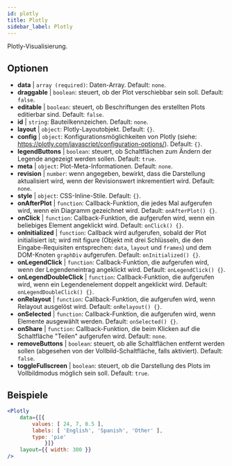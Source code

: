 ```yaml
---
id: plotly 
title: Plotly
sidebar_label: Plotly
---
```


Plotly-Visualisierung.

## Optionen

* __data__ | `array (required)`: Daten-Array. Default: `none`.
* __draggable__ | `boolean`: steuert, ob der Plot verschiebbar sein soll. Default: `false`.
* __editable__ | `boolean`: steuert, ob Beschriftungen des erstellten Plots editierbar sind. Default: `false`.
* __id__ | `string`: Bauteilkennzeichen. Default: `none`.
* __layout__ | `object`: Plotly-Layoutobjekt. Default: `{}`.
* __config__ | `object`: Konfigurationsmöglichkeiten von Plotly (siehe: https://plotly.com/javascript/configuration-options/). Default: `{}`.
* __legendButtons__ | `boolean`: steuert, ob Schaltflächen zum Ändern der Legende angezeigt werden sollen. Default: `true`.
* __meta__ | `object`: Plot-Meta-Informationen. Default: `none`.
* __revision__ | `number`: wenn angegeben, bewirkt, dass die Darstellung aktualisiert wird, wenn der Revisionswert inkrementiert wird. Default: `none`.
* __style__ | `object`: CSS-Inline-Stile. Default: `{}`.
* __onAfterPlot__ | `function`: Callback-Funktion, die jedes Mal aufgerufen wird, wenn ein Diagramm gezeichnet wird. Default: `onAfterPlot() {}`.
* __onClick__ | `function`: Callback-Funktion, die aufgerufen wird, wenn ein beliebiges Element angeklickt wird. Default: `onClick() {}`.
* __onInitialized__ | `function`: Callback wird aufgerufen, sobald der Plot initialisiert ist; wird mit figure (Objekt mit drei Schlüsseln, die den Eingabe-Requisiten entsprechen: `data`, `layout` und `frames`) und dem DOM-Knoten `graphDiv` aufgerufen. Default: `onInitialized() {}`.
* __onLegendClick__ | `function`: Callback-Funktion, die aufgerufen wird, wenn der Legendeneintrag angeklickt wird. Default: `onLegendClick() {}`.
* __onLegendDoubleClick__ | `function`: Callback-Funktion, die aufgerufen wird, wenn ein Legendenelement doppelt angeklickt wird. Default: `onLegendDoubleClick() {}`.
* __onRelayout__ | `function`: Callback-Funktion, die aufgerufen wird, wenn Relayout ausgelöst wird. Default: `onRelayout() {}`.
* __onSelected__ | `function`: Callback-Funktion, die aufgerufen wird, wenn Elemente ausgewählt werden. Default: `onSelected() {}`.
* __onShare__ | `function`: Callback-Funktion, die beim Klicken auf die Schaltfläche "Teilen" aufgerufen wird. Default: `none`.
* __removeButtons__ | `boolean`: steuert, ob alle Schaltflächen entfernt werden sollen (abgesehen von der Vollbild-Schaltfläche, falls aktiviert). Default: `false`.
* __toggleFullscreen__ | `boolean`: steuert, ob die Darstellung des Plots im Vollbildmodus möglich sein soll. Default: `true`.


## Beispiele

```jsx live
<Plotly
    data={[{
        values: [ 24, 7, 0.5 ],
        labels: [ 'English', 'Spanish', 'Other' ],
        type: 'pie'
            }]}
    layout={{ width: 300 }}
/>
```

